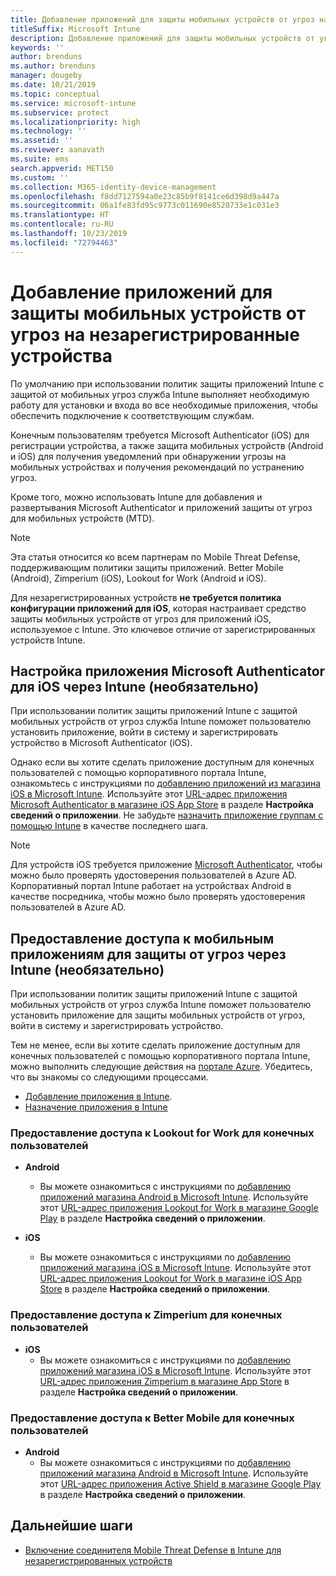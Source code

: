 ```yaml
---
title: Добавление приложений для защиты мобильных устройств от угроз на незарегистрированные устройства
titleSuffix: Microsoft Intune
description: Добавление приложений для защиты мобильных устройств от угроз на незарегистрированные устройства пользователями устройств.
keywords: ''
author: brenduns
ms.author: brenduns
manager: dougeby
ms.date: 10/21/2019
ms.topic: conceptual
ms.service: microsoft-intune
ms.subservice: protect
ms.localizationpriority: high
ms.technology: ''
ms.assetid: ''
ms.reviewer: aanavath
ms.suite: ems
search.appverid: MET150
ms.custom: ''
ms.collection: M365-identity-device-management
ms.openlocfilehash: f8dd7127594a0e23c85b9f8141ce6d398d9a447a
ms.sourcegitcommit: 06a1fe83fd95c9773c011690e8520733e1c031e3
ms.translationtype: HT
ms.contentlocale: ru-RU
ms.lasthandoff: 10/23/2019
ms.locfileid: "72794463"
---
```

# <a name="add-mobile-threat-defense-apps-to-unenrolled-devices"></a>Добавление приложений для защиты мобильных устройств от угроз на незарегистрированные устройства

По умолчанию при использовании политик защиты приложений Intune с защитой от мобильных угроз служба Intune выполняет необходимую работу для установки и входа во все необходимые приложения, чтобы обеспечить подключение к соответствующим службам.

Конечным пользователям требуется Microsoft Authenticator (iOS) для регистрации устройства, а также защита мобильных устройств (Android и iOS) для получения уведомлений при обнаружении угрозы на мобильных устройствах и получения рекомендаций по устранению угроз.

Кроме того, можно использовать Intune для добавления и развертывания Microsoft Authenticator и приложений защиты от угроз для мобильных устройств (MTD).

> [!NOTE] 
> Эта статья относится ко всем партнерам по Mobile Threat Defense, поддерживающим политики защиты приложений. Better Mobile (Android), Zimperium (iOS), Lookout for Work (Android и iOS).
> 
> Для незарегистрированных устройств **не требуется политика конфигурации приложений для iOS**, которая настраивает средство защиты мобильных устройств от угроз для приложений iOS, используемое с Intune. Это ключевое отличие от зарегистрированных устройств Intune. 

## <a name="configure-microsoft-authenticator-for-ios-via-intune-optional"></a>Настройка приложения Microsoft Authenticator для iOS через Intune (необязательно)
При использовании политик защиты приложений Intune с защитой мобильных устройств от угроз служба Intune поможет пользователю установить приложение, войти в систему и зарегистрировать устройство в Microsoft Authenticator (iOS).

Однако если вы хотите сделать приложение доступным для конечных пользователей с помощью корпоративного портала Intune, ознакомьтесь с инструкциями по [добавлению приложений из магазина iOS в Microsoft Intune](../apps/store-apps-ios.md). Используйте этот [URL-адрес приложения Microsoft Authenticator в магазине iOS App Store](https://itunes.apple.com/us/app/microsoft-authenticator/id983156458?mt=8) в разделе **Настройка сведений о приложении**. Не забудьте [назначить приложение группам с помощью Intune](../apps/apps-deploy.md) в качестве последнего шага.

> [!NOTE] 
> Для устройств iOS требуется приложение [Microsoft Authenticator](https://docs.microsoft.com/azure/multi-factor-authentication/end-user/microsoft-authenticator-app-how-to), чтобы можно было проверять удостоверения пользователей в Azure AD. Корпоративный портал Intune работает на устройствах Android в качестве посредника, чтобы можно было проверять удостоверения пользователей в Azure AD.

## <a name="making-mobile-threat-defense-apps-available-via-intune-optional"></a>Предоставление доступа к мобильным приложениям для защиты от угроз через Intune (необязательно)
При использовании политик защиты приложений Intune с защитой мобильных устройств от угроз служба Intune поможет пользователю установить приложение для защиты мобильных устройств от угроз, войти в систему и зарегистрировать устройство. 

Тем не менее, если вы хотите сделать приложение доступным для конечных пользователей с помощью корпоративного портала Intune, можно выполнить следующие действия на [портале Azure](https://portal.azure.com/). Убедитесь, что вы знакомы со следующими процессами.

- [Добавление приложения в Intune](../apps/apps-add.md).
- [Назначение приложения в Intune](../apps/apps-deploy.md)

### <a name="making-lookout-for-work-available-to-end-users"></a>Предоставление доступа к Lookout for Work для конечных пользователей
- **Android**  
  - Вы можете ознакомиться с инструкциями по [добавлению приложений магазина Android в Microsoft Intune](../apps/store-apps-android.md). Используйте этот [URL-адрес приложения Lookout for Work в магазине Google Play](https://play.google.com/store/apps/details?id=com.lookout.enterprise) в разделе **Настройка сведений о приложении**.

- **iOS**
  - Вы можете ознакомиться с инструкциями по [добавлению приложений магазина iOS в Microsoft Intune](../apps/store-apps-ios.md). Используйте этот [URL-адрес приложения Lookout for Work в магазине iOS App Store](https://itunes.apple.com/us/app/lookout-for-work/id997193468?mt=8) в разделе **Настройка сведений о приложении**.

<!-- ### Making Symantec Endpoint Protection Mobile available to end users
- **Android**
  - See the instructions for [adding Android store apps to Microsoft Intune](../apps/store-apps-android.md). When completing the **Configure app information** section, use this [SEP Mobile app store URL](https://play.google.com/store/apps/details?id=com.skycure.skycure). For **Minimum operating system**, select **Android 4.0 (Ice Cream Sandwich)**.

- **iOS**
  - See the instructions for [adding iOS store apps to Microsoft Intune](../apps/store-apps-ios.md). Use this [SEP Mobile - App Store URL](https://itunes.apple.com/us/app/skycure/id695620821?mt=8) when completing the **Configure app information** section.

### Making Check Point SandBlast Mobile available to end users
- **Android**  
  - See the instructions for [adding Android store apps to Microsoft Intune](../apps/store-apps-android.md). Use this [Check Point SandBlast Mobile - Play Store URL](https://play.google.com/store/apps/details?id=com.lacoon.security.fox) when completing the **Configure app information** section. 

- **iOS**
  - See the instructions for [adding iOS store apps to Microsoft Intune](../apps/store-apps-ios.md). Use this [Check Point SandBlast Mobile - App Store URL](https://apps.apple.com/us/app/sandblast-mobile-protect/id1006390797) when completing the **Configure app information** section. -->

### <a name="making-zimperium-available-to-end-users"></a>Предоставление доступа к Zimperium для конечных пользователей
<!-- - **Android**
  - See the instructions for [adding Android store apps to Microsoft Intune](../apps/store-apps-android.md). Use this [Zimperium - Play Store URL](https://play.google.com/store/apps/details?id=com.zimperium.zips&hl=en) when completing the **Configure app information** section. -->
- **iOS**
  - Вы можете ознакомиться с инструкциями по [добавлению приложений магазина iOS в Microsoft Intune](../apps/store-apps-ios.md). Используйте этот [URL-адрес приложения Zimperium в магазине App Store](https://itunes.apple.com/us/app/zimperium-zips/id1030924459?mt=8) в разделе **Настройка сведений о приложении**.
 
<!-- ### Making Pradeo available to end users
- **Android**
  - See the instructions for [adding Android store apps to Microsoft Intune](../apps/store-apps-android.md). Use this [Pradeo - Play Store URL](https://play.google.com/store/apps/details?id=net.pradeo.service&hl=en_US) when completing the **Configure app information** section.

- **iOS**
  - See the instructions for [adding iOS store apps to Microsoft Intune](../apps/store-apps-ios.md). Use this [Pradeo - App Store URL](https://itunes.apple.com/us/app/pradeo-agent/id547979360?mt=8) when completing the **Configure app information** section. -->

### <a name="making-better-mobile-available-to-end-users"></a>Предоставление доступа к Better Mobile для конечных пользователей 
- **Android**
  - Вы можете ознакомиться с инструкциями по [добавлению приложений магазина Android в Microsoft Intune](../apps/store-apps-android.md). Используйте этот [URL-адрес приложения Active Shield в магазине Google Play](https://play.google.com/store/apps/details?id=com.better.active.shield.enterprise) в разделе **Настройка сведений о приложении**.
<!-- - **iOS**
  - See the instructions for [adding iOS store apps to Microsoft Intune](../apps/store-apps-ios.md). Use this [ActiveShield - App Store URL](https://itunes.apple.com/us/app/activeshield/id980234260?mt=8&uo=4) when completing the **Configure app information** section. -->

<!-- ### Making Sophos available to end users
- **Android**
  - See the instructions for [adding Android store apps to Microsoft Intune](../apps/store-apps-android.md). Use this [Sophos - Play Store URL](https://play.google.com/store/apps/details?id=com.sophos.smsec) when completing the **Configure app information** section.

- **iOS**
  - See the instructions for [adding iOS store apps to Microsoft Intune](../apps/store-apps-ios.md). Use this [ActiveShield - App Store URL](https://itunes.apple.com/us/app/sophos-mobile-security/id1086924662?mt=8) when completing the **Configure app information** section.

### Making Wandera available to end users
- **Android**
  - See the instructions for [adding Android store apps to Microsoft Intune](../apps/store-apps-android.md). Use this [Wandera Mobile - Play Store URL](https://play.google.com/store/apps/details?id=com.wandera.android) when completing the **Configure app information** section. For **Minimum operating system**, select **Android 5.0**.

- **iOS**
  - See the instructions for [adding iOS store apps to Microsoft Intune](../apps/store-apps-ios.md). Use this [Wandera Mobile - - App Store URL](https://itunes.apple.com/app/wandera/id605469330) when completing the **Configure app information** section. -->

## <a name="next-steps"></a>Дальнейшие шаги  

- [Включение соединителя Mobile Threat Defense в Intune для незарегистрированных устройств](~/protect/mtd-enable-unenrolled-devices.md)

